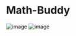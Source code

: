 # Math-Buddy
![image](https://github.com/Bataju/Math-Buddy/assets/83525214/f8430d08-372c-486f-ad03-a03d37a42653)
![image](https://github.com/Bataju/Math-Buddy/assets/83525214/ce6b0a59-a824-4ce9-8c72-856e2f0d3057)
